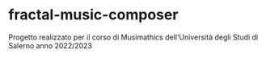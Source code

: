 # fractal-music-composer
Progetto realizzato per il corso di Musimathics dell'Università degli Studi di Salerno anno 2022/2023
